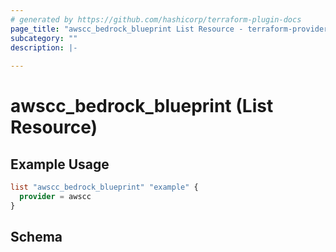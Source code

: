 ```yaml
---
# generated by https://github.com/hashicorp/terraform-plugin-docs
page_title: "awscc_bedrock_blueprint List Resource - terraform-provider-awscc"
subcategory: ""
description: |-
  
---
```


# awscc_bedrock_blueprint (List Resource)



## Example Usage

```terraform
list "awscc_bedrock_blueprint" "example" {
  provider = awscc
}
```

<!-- schema generated by tfplugindocs -->
## Schema
